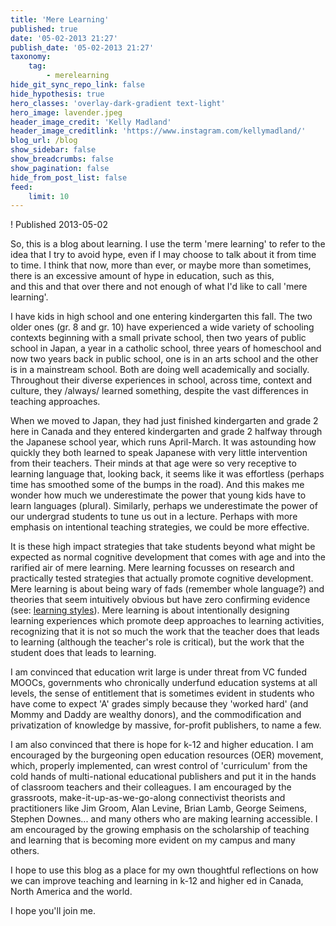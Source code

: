```yaml
---
title: 'Mere Learning'
published: true
date: '05-02-2013 21:27'
publish_date: '05-02-2013 21:27'
taxonomy:
    tag:
        - merelearning
hide_git_sync_repo_link: false
hide_hypothesis: true
hero_classes: 'overlay-dark-gradient text-light'
hero_image: lavender.jpeg
header_image_credit: 'Kelly Madland'
header_image_creditlink: 'https://www.instagram.com/kellymadland/'
blog_url: /blog
show_sidebar: false
show_breadcrumbs: false
show_pagination: false
hide_from_post_list: false
feed:
    limit: 10
---
```


! Published 2013-05-02

So, this is a blog about learning. I use the term 'mere learning' to refer to the idea that I try to avoid hype, even if I may choose to talk about it from time to time. I think that now, more than ever, or maybe more than sometimes, there is an excessive amount of hype in education, such as this, and this and that over there and not enough of what I'd like to call 'mere learning'.

I have kids in high school and one entering kindergarten this fall. The two older ones (gr. 8 and gr. 10) have experienced a wide variety of schooling contexts beginning with a small private school, then two years of public school in Japan, a year in a catholic school, three years of homeschool and now two years back in public school, one is in an arts school and the other is in a mainstream school. Both are doing well academically and socially. Throughout their diverse experiences in school, across time, context and culture, they /always/ learned something, despite the vast differences in teaching approaches.

When we moved to Japan, they had just finished kindergarten and grade 2 here in Canada and they entered kindergarten and grade 2 halfway through the Japanese school year, which runs April-March. It was astounding how quickly they both learned to speak Japanese with very little intervention from their teachers. Their minds at that age were so very receptive to learning language that, looking back, it seems like it was effortless (perhaps time has smoothed some of the bumps in the road). And this makes me wonder how much we underestimate the power that young kids have to learn languages (plural). Similarly, perhaps we underestimate the power of our undergrad students to tune us out in a lecture. Perhaps with more emphasis on intentional teaching strategies, we could be more effective.

It is these high impact strategies that take students beyond what might be expected as normal cognitive development that comes with age and into the rarified air of mere learning. Mere learning focusses on research and practically tested strategies that actually promote cognitive development. Mere learning is about being wary of fads (remember whole language?) and theories that seem intuitively obvious but have zero confirming evidence (see: [learning styles](https://grav.madland.ca/blog/z2013-02-03)). Mere learning is about intentionally designing learning experiences which promote deep approaches to learning activities, recognizing that it is not so much the work that the teacher does that leads to learning (although the teacher's role is critical), but the work that the student does that leads to learning.

I am convinced that education writ large is under threat from VC funded MOOCs, governments who chronically underfund education systems at all levels, the sense of entitlement that is sometimes evident in students who have come to expect 'A' grades simply because they 'worked hard' (and Mommy and Daddy are wealthy donors), and the commodification and privatization of knowledge by massive, for-profit publishers, to name a few.

I am also convinced that there is hope for k-12 and higher education. I am encouraged by the burgeoning open education resources (OER) movement, which, properly implemented, can wrest control of 'curriculum' from the cold hands of multi-national educational publishers and put it in the hands of classroom teachers and their colleagues. I am encouraged by the grassroots, make-it-up-as-we-go-along connectivist theorists and practitioners like Jim Groom, Alan Levine, Brian Lamb, George Seimens, Stephen Downes... and many others who are making learning accessible. I am encouraged by the growing emphasis on the scholarship of teaching and learning that is becoming more evident on my campus and many others.

I hope to use this blog as a place for my own thoughtful reflections on how we can improve teaching and learning in k-12 and higher ed in Canada, North America and the world.

I hope you'll join me.
